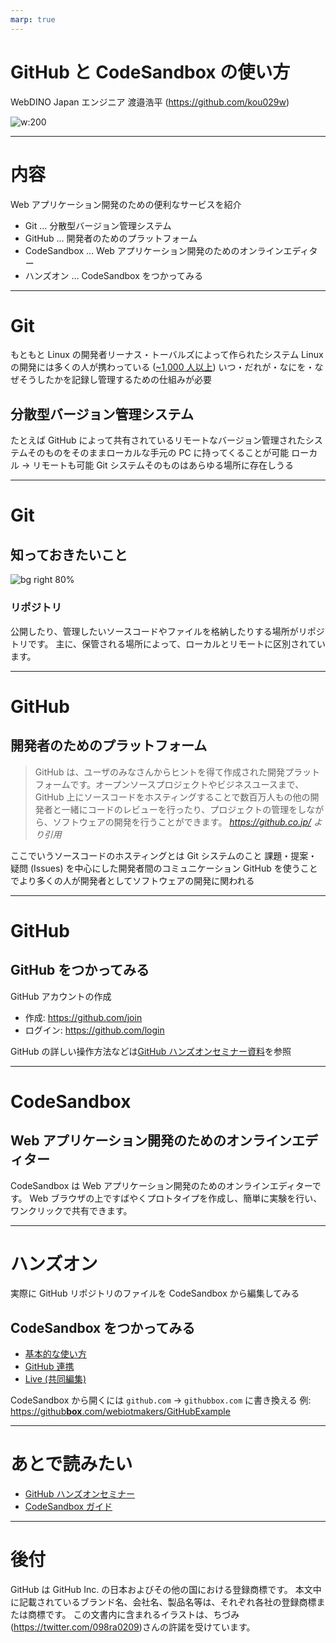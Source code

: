 ```yaml
---
marp: true
---
```


# GitHub と CodeSandbox の使い方

WebDINO Japan エンジニア
渡邉浩平 (https://github.com/kou029w)

![w:200](https://github.com/kou029w.png)

---

# 内容

Web アプリケーション開発のための便利なサービスを紹介

- Git … 分散型バージョン管理システム
- GitHub … 開発者のためのプラットフォーム
- CodeSandbox … Web アプリケーション開発のためのオンラインエディター
- ハンズオン … CodeSandbox をつかってみる

---

# Git

もともと Linux の開発者リーナス・トーバルズによって作られたシステム
Linux の開発には多くの人が携わっている ([~1,000 人以上](https://www.linuxfoundation.org/membership/join/))
いつ・だれが・なにを・なぜそうしたかを記録し管理するための仕組みが必要

## 分散型バージョン管理システム

たとえば GitHub によって共有されているリモートなバージョン管理されたシステムそのものをそのままローカルな手元の PC に持ってくることが可能
ローカル → リモートも可能
Git システムそのものはあらゆる場所に存在しうる

---

# Git

## 知っておきたいこと

![bg right 80%](https://pbs.twimg.com/media/ECVQXxQU0AEOeGD.jpg)

### リポジトリ

公開したり、管理したいソースコードやファイルを格納したりする場所がリポジトリです。
主に、保管される場所によって、ローカルとリモートに区別されています。

---

# GitHub

## 開発者のためのプラットフォーム

> GitHub は、ユーザのみなさんからヒントを得て作成された開発プラットフォームです。オープンソースプロジェクトやビジネスユースまで、GitHub 上にソースコードをホスティングすることで数百万人もの他の開発者と一緒にコードのレビューを行ったり、プロジェクトの管理をしながら、ソフトウェアの開発を行うことができます。
> _https://github.co.jp/ より引用_

ここでいうソースコードのホスティングとは Git システムのこと
課題・提案・疑問 (Issues) を中心にした開発者間のコミュニケーション
GitHub を使うことでより多くの人が開発者としてソフトウェアの開発に関われる

---

# GitHub

## GitHub をつかってみる

GitHub アカウントの作成

- 作成: https://github.com/join
- ログイン: https://github.com/login

GitHub の詳しい操作方法などは[GitHub ハンズオンセミナー資料](https://github.com/webiotmakers/github-handson/blob/master/Docs/WIMC_GItHub_HandsOn.pdf)を参照

---

# CodeSandbox

## Web アプリケーション開発のためのオンラインエディター

CodeSandbox は Web アプリケーション開発のためのオンラインエディターです。 Web ブラウザの上ですばやくプロトタイプを作成し、簡単に実験を行い、ワンクリックで共有できます。

---

# ハンズオン

実際に GitHub リポジトリのファイルを CodeSandbox から編集してみる

## CodeSandbox をつかってみる

- [基本的な使い方](https://csb-jp.github.io/docs/usage)
- [GitHub 連携](https://csb-jp.github.io/docs/github)
- [Live (共同編集)](https://csb-jp.github.io/docs/live)

CodeSandbox から開くには `github.com` → `githubbox.com` に書き換える
例: [https://github**box**.com/webiotmakers/GitHubExample](https://githubbox.com/webiotmakers/GitHubExample)

---

# あとで読みたい

- [GitHub ハンズオンセミナー](https://github.com/webiotmakers/github-handson/blob/master/Docs/WIMC_GItHub_HandsOn.pdf)
- [CodeSandbox ガイド](https://csb-jp.github.io/)

---

# 後付

GitHub は GitHub Inc. の日本およびその他の国における登録商標です。
本文中に記載されているブランド名、会社名、製品名等は、それぞれ各社の登録商標または商標です。
この文書内に含まれるイラストは、ちづみ(https://twitter.com/098ra0209)さんの許諾を受けています。
